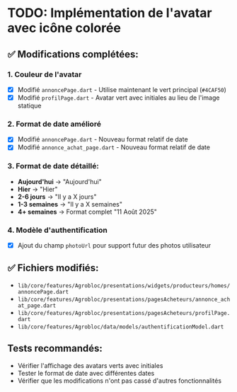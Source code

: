 # TODO: Implémentation de l'avatar avec icône colorée

## ✅ Modifications complétées:

### 1. **Couleur de l'avatar**
- [x] Modifié `annoncePage.dart` - Utilise maintenant le vert principal (`#4CAF50`)
- [x] Modifié `profilPage.dart` - Avatar vert avec initiales au lieu de l'image statique

### 2. **Format de date amélioré**
- [x] Modifié `annoncePage.dart` - Nouveau format relatif de date
- [x] Modifié `annonce_achat_page.dart` - Nouveau format relatif de date

### 3. **Format de date détaillé:**
- **Aujourd'hui** → "Aujourd'hui"
- **Hier** → "Hier" 
- **2-6 jours** → "Il y a X jours"
- **1-3 semaines** → "Il y a X semaines"  
- **4+ semaines** → Format complet "11 Août 2025"

### 4. **Modèle d'authentification**
- [x] Ajout du champ `photoUrl` pour support futur des photos utilisateur

## ✅ Fichiers modifiés:
- `lib/core/features/Agrobloc/presentations/widgets/producteurs/homes/annoncePage.dart`
- `lib/core/features/Agrobloc/presentations/pagesAcheteurs/annonce_achat_page.dart`
- `lib/core/features/Agrobloc/presentations/pagesAcheteurs/profilPage.dart`
- `lib/core/features/Agrobloc/data/models/authentificationModel.dart`

## Tests recommandés:
- Vérifier l'affichage des avatars verts avec initiales
- Tester le format de date avec différentes dates
- Vérifier que les modifications n'ont pas cassé d'autres fonctionnalités
